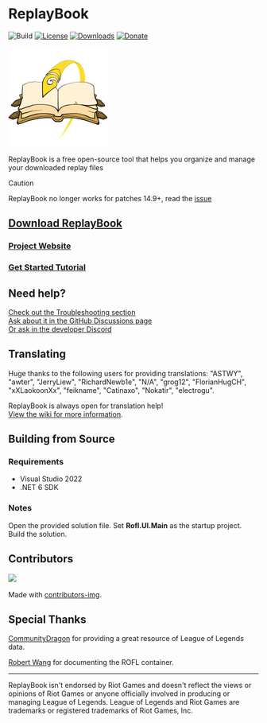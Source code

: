 # ReplayBook

![Build](https://img.shields.io/github/actions/workflow/status/fraxiinus/ReplayBook/main-branch-trigger.yml?style=flat-square)
[![License](https://img.shields.io/github/license/fraxiinus/ReplayBook?style=flat-square)](https://github.com/fraxiinus/ReplayBook/blob/master/LICENSE)
[![Downloads](https://img.shields.io/github/downloads/fraxiinus/replaybook/total?style=flat-square)](https://github.com/fraxiinus/ReplayBook/releases/latest)
[![Donate](https://shields.io/badge/ko--fi-support%20me-green?logo=ko-fi&style=flat-square)](https://ko-fi.com/fraxiinus)

![ReplayBook Logo](.github/logo/logo_rev2_200x.png "Window Overview Image")

ReplayBook is a free open-source tool that helps you organize and manage your downloaded replay files

> [!Caution]
> ReplayBook no longer works for patches 14.9+, read the [issue](https://github.com/fraxiinus/ReplayBook/issues/299)

## [Download ReplayBook](https://www.fraxiinus.dev/ReplayBook/getting-started/download)

### [Project Website](https://www.fraxiinus.dev/ReplayBook)

### [Get Started Tutorial](https://www.fraxiinus.dev/ReplayBook/getting-started/setting-up-replaybook/)

## Need help?

[Check out the Troubleshooting section](https://www.fraxiinus.dev/ReplayBook/troubleshooting/)  
[Ask about it in the GitHub Discussions page](https://github.com/fraxiinus/ReplayBook/discussions)  
[Or ask in the developer Discord](https://discord.gg/c33Rc5J)

## Translating

Huge thanks to the following users for providing translations:
"ASTWY", "awter", "JerryLiew", "RichardNewb1e", "N/A", "grog12", "FlorianHugCH", "xXLaokoonXx", "feikname", "Catinaxo", "Nokatir", "electrogu".

ReplayBook is always open for translation help!  
[View the wiki for more information](https://github.com/fraxiinus/ReplayBook/wiki/Translating).

## Building from Source

### Requirements

* Visual Studio 2022
* .NET 6 SDK

### Notes

Open the provided solution file. Set **Rofl.UI.Main** as the startup project. Build the solution.

## Contributors

<!-- Copy-paste in your Readme.md file -->

<a href = "https://github.com/fraxiinus/ReplayBook/graphs/contributors">
  <img src = "https://contrib.rocks/image?repo=fraxiinus%2Freplaybook"/>
</a>

Made with [contributors-img](https://contrib.rocks).

## Special Thanks

[CommunityDragon](https://www.communitydragon.org/) for providing a great resource of League of Legends data.

[Robert Wang](https://github.com/robertabcd) for documenting the ROFL container.

---

ReplayBook isn't endorsed by Riot Games and doesn't reflect the views or opinions of Riot Games or anyone officially involved in producing or managing League of Legends. League of Legends and Riot Games are trademarks or registered trademarks of Riot Games, Inc.
